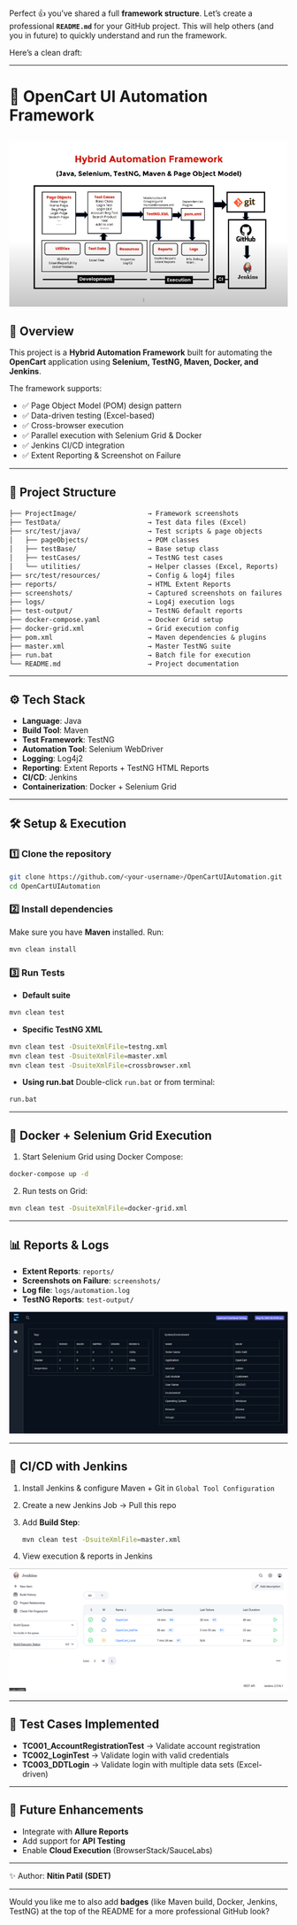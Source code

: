 Perfect 👍 you’ve shared a full **framework structure**. Let’s create a professional **`README.md`** for your GitHub project. This will help others (and you in future) to quickly understand and run the framework.

Here’s a clean draft:

---

# 🚀 OpenCart UI Automation Framework

![Framework](ProjectImage/Hybrid%20Automation%20framework.png)

## 📌 Overview

This project is a **Hybrid Automation Framework** built for automating the **OpenCart** application using **Selenium, TestNG, Maven, Docker, and Jenkins**.

The framework supports:

* ✅ Page Object Model (POM) design pattern
* ✅ Data-driven testing (Excel-based)
* ✅ Cross-browser execution
* ✅ Parallel execution with Selenium Grid & Docker
* ✅ Jenkins CI/CD integration
* ✅ Extent Reporting & Screenshot on Failure

---

## 📂 Project Structure

```
├── ProjectImage/                  → Framework screenshots
├── TestData/                      → Test data files (Excel)
├── src/test/java/                 → Test scripts & page objects
│   ├── pageObjects/               → POM classes
│   ├── testBase/                  → Base setup class
│   ├── testCases/                 → TestNG test cases
│   └── utilities/                 → Helper classes (Excel, Reports)
├── src/test/resources/            → Config & log4j files
├── reports/                       → HTML Extent Reports
├── screenshots/                   → Captured screenshots on failures
├── logs/                          → Log4j execution logs
├── test-output/                   → TestNG default reports
├── docker-compose.yaml            → Docker Grid setup
├── docker-grid.xml                → Grid execution config
├── pom.xml                        → Maven dependencies & plugins
├── master.xml                     → Master TestNG suite
├── run.bat                        → Batch file for execution
└── README.md                      → Project documentation
```

---

## ⚙️ Tech Stack

* **Language**: Java
* **Build Tool**: Maven
* **Test Framework**: TestNG
* **Automation Tool**: Selenium WebDriver
* **Logging**: Log4j2
* **Reporting**: Extent Reports + TestNG HTML Reports
* **CI/CD**: Jenkins
* **Containerization**: Docker + Selenium Grid

---

## 🛠️ Setup & Execution

### 1️⃣ Clone the repository

```bash
git clone https://github.com/<your-username>/OpenCartUIAutomation.git
cd OpenCartUIAutomation
```

### 2️⃣ Install dependencies

Make sure you have **Maven** installed. Run:

```bash
mvn clean install
```

### 3️⃣ Run Tests

* **Default suite**

```bash
mvn clean test
```

* **Specific TestNG XML**

```bash
mvn clean test -DsuiteXmlFile=testng.xml
mvn clean test -DsuiteXmlFile=master.xml
mvn clean test -DsuiteXmlFile=crossbrowser.xml
```

* **Using run.bat**
  Double-click `run.bat` or from terminal:

```bash
run.bat
```

---

## 🐳 Docker + Selenium Grid Execution

1. Start Selenium Grid using Docker Compose:

```bash
docker-compose up -d
```

2. Run tests on Grid:

```bash
mvn clean test -DsuiteXmlFile=docker-grid.xml
```

---

## 📊 Reports & Logs

* **Extent Reports**: `reports/`
* **Screenshots on Failure**: `screenshots/`
* **Log file**: `logs/automation.log`
* **TestNG Reports**: `test-output/`

![Extent Report](ProjectImage/OpencartExtentReportResult.png)

---

## 🔄 CI/CD with Jenkins

1. Install Jenkins & configure Maven + Git in `Global Tool Configuration`
2. Create a new Jenkins Job → Pull this repo
3. Add **Build Step**:

   ```bash
   mvn clean test -DsuiteXmlFile=master.xml
   ```
4. View execution & reports in Jenkins

![Jenkins](ProjectImage/JenkinsConfiguration.png)

---

## 📝 Test Cases Implemented

* **TC001\_AccountRegistrationTest** → Validate account registration
* **TC002\_LoginTest** → Validate login with valid credentials
* **TC003\_DDTLogin** → Validate login with multiple data sets (Excel-driven)

---

## 📌 Future Enhancements

* Integrate with **Allure Reports**
* Add support for **API Testing**
* Enable **Cloud Execution** (BrowserStack/SauceLabs)

---

✨ Author: **Nitin Patil (SDET)**

---

Would you like me to also add **badges** (like Maven build, Docker, Jenkins, TestNG) at the top of the README for a more professional GitHub look?
